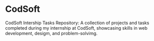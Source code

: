 # CodSoft
CodSoft Intership Tasks Repository: A collection of projects and tasks completed during my internship at CodSoft, showcasing skills in web development, desigm, and problem-solvimg.

